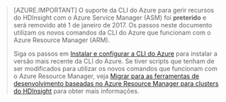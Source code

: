 > [AZURE.IMPORTANT] O suporte da CLI do Azure para gerir recursos do HDInsight com o Azure Service Manager (ASM) foi __preterido__ e será removido até 1 de janeiro de 2017. Os passos neste documento utilizam os novos comandos da CLI do Azure que funcionam com o Azure Resource Manager (ARM).
>
> Siga os passos em [Instalar e configurar a CLI do Azure](../articles/xplat-cli-install.md) para instalar a versão mais recente da CLI do Azure. Se tiver scripts que tenham de ser modificados para utilizar os novos comandos que funcionam com o Azure Resource Manager, veja [Migrar para as ferramentas de desenvolvimento baseadas no Azure Resource Manager para clusters do HDInsight](../articles/hdinsight/hdinsight-hadoop-development-using-azure-resource-manager.md) para obter mais informações.





<!--HONumber=Jun16_HO2-->


